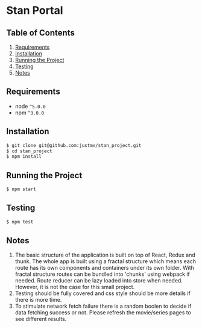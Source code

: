 
#  Stan Portal

## Table of Contents
1. [Requirements](#requirements)
1. [Installation](#installation)
1. [Running the Project](#running-the-project)
1. [Testing](#testing)
1. [Notes](#notes)

## Requirements
* node `^5.0.0`
* npm `^3.0.0`

## Installation

```bash
$ git clone git@github.com:justmx/stan_project.git
$ cd stan_project
$ npm install
```

## Running the Project

```bash
$ npm start
```

## Testing

```bash
$ npm test
```

## Notes

1. The basic structure of the application is built on top of React, Redux and thunk. The whole app is built using a fractal structure which means each route has its own components and containers under its own folder. With fractal structure routes can be bundled into 'chunks' using webpack if needed. Route reducer can be lazy loaded into store when needed. However, it is not the case for this small project.
2. Testing should be fully covered and css style should be more details if there is more time.
3. To stimulate network fetch failure there is a random boolen to decide if data fetching success or not. Please refresh the movie/series pages to see different results.

